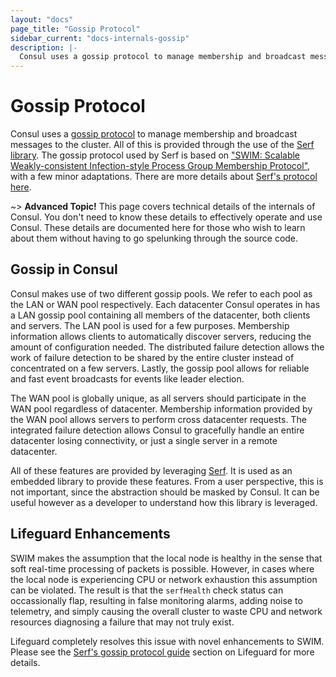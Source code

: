 ```yaml
---
layout: "docs"
page_title: "Gossip Protocol"
sidebar_current: "docs-internals-gossip"
description: |-
  Consul uses a gossip protocol to manage membership and broadcast messages to the cluster. All of this is provided through the use of the Serf library. The gossip protocol used by Serf is based on SWIM: Scalable Weakly-consistent Infection-style Process Group Membership Protocol, with a few minor adaptations.
---
```


# Gossip Protocol

Consul uses a [gossip protocol](https://en.wikipedia.org/wiki/Gossip_protocol)
to manage membership and broadcast messages to the cluster. All of this is provided
through the use of the [Serf library](https://www.serf.io/). The gossip protocol
used by Serf is based on
["SWIM: Scalable Weakly-consistent Infection-style Process Group Membership Protocol"](http://www.cs.cornell.edu/~asdas/research/dsn02-swim.pdf),
with a few minor adaptations. There are more details about [Serf's protocol here](https://www.serf.io/docs/internals/gossip.html).

~> **Advanced Topic!** This page covers technical details of
the internals of Consul. You don't need to know these details to effectively
operate and use Consul. These details are documented here for those who wish
to learn about them without having to go spelunking through the source code.

## Gossip in Consul

Consul makes use of two different gossip pools. We refer to each pool as the
LAN or WAN pool respectively. Each datacenter Consul operates in has a LAN gossip pool
containing all members of the datacenter, both clients and servers. The LAN pool is
used for a few purposes. Membership information allows clients to automatically discover
servers, reducing the amount of configuration needed. The distributed failure detection
allows the work of failure detection to be shared by the entire cluster instead of
concentrated on a few servers. Lastly, the gossip pool allows for reliable and fast
event broadcasts for events like leader election.

The WAN pool is globally unique, as all servers should participate in the WAN pool
regardless of datacenter. Membership information provided by the WAN pool allows
servers to perform cross datacenter requests. The integrated failure detection
allows Consul to gracefully handle an entire datacenter losing connectivity, or just
a single server in a remote datacenter.

All of these features are provided by leveraging [Serf](https://www.serf.io/). It
is used as an embedded library to provide these features. From a user perspective,
this is not important, since the abstraction should be masked by Consul. It can be useful
however as a developer to understand how this library is leveraged.

<a name="lifeguard"></a>
## Lifeguard Enhancements

SWIM makes the assumption that the local node is healthy in the sense
that soft real-time processing of packets is possible. However, in cases
where the local node is experiencing CPU or network exhaustion this assumption
can be violated. The result is that the `serfHealth` check status can
occassionally flap, resulting in false monitoring alarms, adding noise to
telemetry, and simply causing the overall cluster to waste CPU and network
resources diagnosing a failure that may not truly exist.

Lifeguard completely resolves this issue with novel enhancements to SWIM.
Please see the [Serf's gossip protocol guide](https://www.serf.io/docs/internals/gossip.html#lifeguard)
section on Lifeguard for more details.
